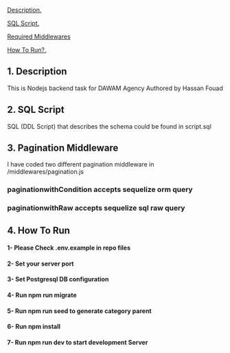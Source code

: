 [ Description. ](#desc)

[ SQL Script. ](#sql)

[ Required Middlewares](#pag)

[ How To Run?. ](#run)



<a name="desc"></a>
## 1. Description
This is Nodejs backend task for DAWAM Agency
Authored by Hassan Fouad


<a name="sql"></a>
## 2. SQL Script
SQL (DDL Script) that describes the schema could be found in script.sql


<a name="pag"></a>
## 3. Pagination Middleware
I have coded two different pagination middleware
in /middlewares/pagination.js

### paginationwithCondition accepts sequelize orm query 
### paginationwithRaw accepts sequelize sql raw query 


<a name="run"></a>
## 4. How To Run
#### 1- Please Check .env.example in repo files
#### 2- Set your server port
#### 3- Set Postgresql DB configuration
#### 4- Run npm run migrate
#### 5- Run npm run seed to generate category parent
#### 6- Run npm install
#### 7- Run npm run dev to start development Server
